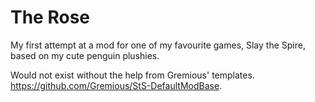 # The Rose
My first attempt at a mod for one of my favourite games, Slay the Spire, based on my cute penguin plushies.

Would not exist without the help from Gremious' templates. https://github.com/Gremious/StS-DefaultModBase.
